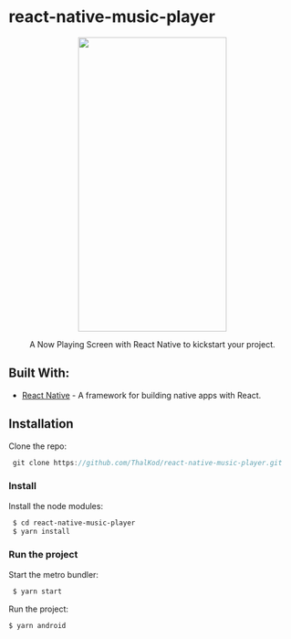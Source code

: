 # react-native-music-player
<p align="center">
  <img width="260" height="515" src="demo.gif">
  <p align="center">
      A Now Playing Screen with React Native to kickstart your project.
  </p>
</p>

## Built With:
* [React Native](https://facebook.github.io/react-native/) - A framework for building native apps with React.

## Installation

Clone the repo:
```js
 git clone https://github.com/ThalKod/react-native-music-player.git
```
 ### Install
 
 Install the node modules:
 
 ```bash
  $ cd react-native-music-player
  $ yarn install
 ```
 ### Run the project

 Start the metro bundler:
 
 ```bash
  $ yarn start
 ```
  Run the project:
  ```bash
  $ yarn android
 ```
